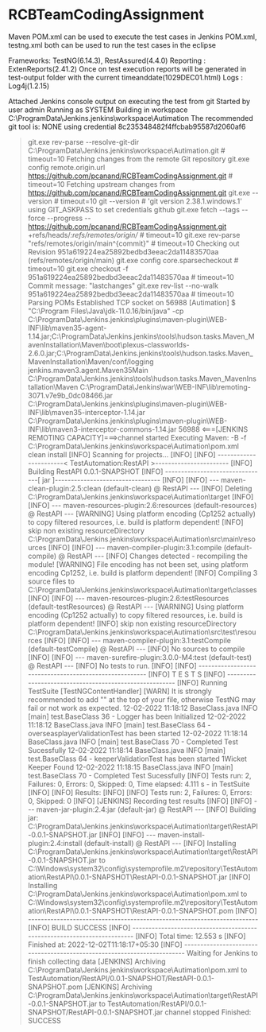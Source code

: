 # RCBTeamCodingAssignment
Maven POM.xml can be used to execute the test cases in Jenkins
POM.xml, testng.xml both can be used to run the test cases in the eclipse 


Frameworks: TestNG(6.14.3), RestAssured(4.4.0)
Reporting : ExtenReports(2.41.2) Once on test execution reports will be generated in test-output folder with the current timeanddate(1029DEC01.html) 
Logs      : Log4j(1.2.15)


Attached Jenkins console output on executing the test from git
Started by user admin
Running as SYSTEM
Building in workspace C:\ProgramData\Jenkins\.jenkins\workspace\Autimation
The recommended git tool is: NONE
using credential 8c235348482f4ffcbab95587d2060af6
 > git.exe rev-parse --resolve-git-dir C:\ProgramData\Jenkins\.jenkins\workspace\Autimation\.git # timeout=10
Fetching changes from the remote Git repository
 > git.exe config remote.origin.url https://github.com/pcanand/RCBTeamCodingAssignment.git # timeout=10
Fetching upstream changes from https://github.com/pcanand/RCBTeamCodingAssignment.git
 > git.exe --version # timeout=10
 > git --version # 'git version 2.38.1.windows.1'
using GIT_ASKPASS to set credentials github
 > git.exe fetch --tags --force --progress -- https://github.com/pcanand/RCBTeamCodingAssignment.git +refs/heads/*:refs/remotes/origin/* # timeout=10
 > git.exe rev-parse "refs/remotes/origin/main^{commit}" # timeout=10
Checking out Revision 951a619224ea25892bedbd3eeac2da11483570aa (refs/remotes/origin/main)
 > git.exe config core.sparsecheckout # timeout=10
 > git.exe checkout -f 951a619224ea25892bedbd3eeac2da11483570aa # timeout=10
Commit message: "lastchanges"
 > git.exe rev-list --no-walk 951a619224ea25892bedbd3eeac2da11483570aa # timeout=10
Parsing POMs
Established TCP socket on 56988
[Autimation] $ "C:\Program Files\Java\jdk-11.0.16/bin/java" -cp C:\ProgramData\Jenkins\.jenkins\plugins\maven-plugin\WEB-INF\lib\maven35-agent-1.14.jar;C:\ProgramData\Jenkins\.jenkins\tools\hudson.tasks.Maven_MavenInstallation\Maven\boot\plexus-classworlds-2.6.0.jar;C:\ProgramData\Jenkins\.jenkins\tools\hudson.tasks.Maven_MavenInstallation\Maven/conf/logging jenkins.maven3.agent.Maven35Main C:\ProgramData\Jenkins\.jenkins\tools\hudson.tasks.Maven_MavenInstallation\Maven C:\ProgramData\Jenkins\war\WEB-INF\lib\remoting-3071.v7e9b_0dc08466.jar C:\ProgramData\Jenkins\.jenkins\plugins\maven-plugin\WEB-INF\lib\maven35-interceptor-1.14.jar C:\ProgramData\Jenkins\.jenkins\plugins\maven-plugin\WEB-INF\lib\maven3-interceptor-commons-1.14.jar 56988
<===[JENKINS REMOTING CAPACITY]===>channel started
Executing Maven:  -B -f C:\ProgramData\Jenkins\.jenkins\workspace\Autimation\pom.xml clean install
[INFO] Scanning for projects...
[INFO] 
[INFO] -----------------------< TestAutomation:RestAPI >-----------------------
[INFO] Building RestAPI 0.0.1-SNAPSHOT
[INFO] --------------------------------[ jar ]---------------------------------
[INFO] 
[INFO] --- maven-clean-plugin:2.5:clean (default-clean) @ RestAPI ---
[INFO] Deleting C:\ProgramData\Jenkins\.jenkins\workspace\Autimation\target
[INFO] 
[INFO] --- maven-resources-plugin:2.6:resources (default-resources) @ RestAPI ---
[WARNING] Using platform encoding (Cp1252 actually) to copy filtered resources, i.e. build is platform dependent!
[INFO] skip non existing resourceDirectory C:\ProgramData\Jenkins\.jenkins\workspace\Autimation\src\main\resources
[INFO] 
[INFO] --- maven-compiler-plugin:3.1:compile (default-compile) @ RestAPI ---
[INFO] Changes detected - recompiling the module!
[WARNING] File encoding has not been set, using platform encoding Cp1252, i.e. build is platform dependent!
[INFO] Compiling 3 source files to C:\ProgramData\Jenkins\.jenkins\workspace\Autimation\target\classes
[INFO] 
[INFO] --- maven-resources-plugin:2.6:testResources (default-testResources) @ RestAPI ---
[WARNING] Using platform encoding (Cp1252 actually) to copy filtered resources, i.e. build is platform dependent!
[INFO] skip non existing resourceDirectory C:\ProgramData\Jenkins\.jenkins\workspace\Autimation\src\test\resources
[INFO] 
[INFO] --- maven-compiler-plugin:3.1:testCompile (default-testCompile) @ RestAPI ---
[INFO] No sources to compile
[INFO] 
[INFO] --- maven-surefire-plugin:3.0.0-M4:test (default-test) @ RestAPI ---
[INFO] No tests to run.
[INFO] 
[INFO] -------------------------------------------------------
[INFO]  T E S T S
[INFO] -------------------------------------------------------
[INFO] Running TestSuite
[TestNGContentHandler] [WARN] It is strongly recommended to add "<!DOCTYPE suite SYSTEM "http://testng.org/testng-1.0.dtd" >" at the top of your file, otherwise TestNG may fail or not work as expected.
12-02-2022 11:18:12 BaseClass.java INFO  [main] test.BaseClass 36 - Logger has been Initialized
12-02-2022 11:18:12 BaseClass.java INFO  [main] test.BaseClass 64 - overseasplayerValidationTest has been started
12-02-2022 11:18:14 BaseClass.java INFO  [main] test.BaseClass 70 - Completed Test Sucessfully
12-02-2022 11:18:14 BaseClass.java INFO  [main] test.BaseClass 64 - keeperValidationTest has been started
1Wicket Keeper Found
12-02-2022 11:18:15 BaseClass.java INFO  [main] test.BaseClass 70 - Completed Test Sucessfully
[INFO] Tests run: 2, Failures: 0, Errors: 0, Skipped: 0, Time elapsed: 4.111 s - in TestSuite
[INFO] 
[INFO] Results:
[INFO] 
[INFO] Tests run: 2, Failures: 0, Errors: 0, Skipped: 0
[INFO] 
[JENKINS] Recording test results
[INFO] 
[INFO] --- maven-jar-plugin:2.4:jar (default-jar) @ RestAPI ---
[INFO] Building jar: C:\ProgramData\Jenkins\.jenkins\workspace\Autimation\target\RestAPI-0.0.1-SNAPSHOT.jar
[INFO] 
[INFO] --- maven-install-plugin:2.4:install (default-install) @ RestAPI ---
[INFO] Installing C:\ProgramData\Jenkins\.jenkins\workspace\Autimation\target\RestAPI-0.0.1-SNAPSHOT.jar to C:\Windows\system32\config\systemprofile\.m2\repository\TestAutomation\RestAPI\0.0.1-SNAPSHOT\RestAPI-0.0.1-SNAPSHOT.jar
[INFO] Installing C:\ProgramData\Jenkins\.jenkins\workspace\Autimation\pom.xml to C:\Windows\system32\config\systemprofile\.m2\repository\TestAutomation\RestAPI\0.0.1-SNAPSHOT\RestAPI-0.0.1-SNAPSHOT.pom
[INFO] ------------------------------------------------------------------------
[INFO] BUILD SUCCESS
[INFO] ------------------------------------------------------------------------
[INFO] Total time:  12.553 s
[INFO] Finished at: 2022-12-02T11:18:17+05:30
[INFO] ------------------------------------------------------------------------
Waiting for Jenkins to finish collecting data
[JENKINS] Archiving C:\ProgramData\Jenkins\.jenkins\workspace\Autimation\pom.xml to TestAutomation/RestAPI/0.0.1-SNAPSHOT/RestAPI-0.0.1-SNAPSHOT.pom
[JENKINS] Archiving C:\ProgramData\Jenkins\.jenkins\workspace\Autimation\target\RestAPI-0.0.1-SNAPSHOT.jar to TestAutomation/RestAPI/0.0.1-SNAPSHOT/RestAPI-0.0.1-SNAPSHOT.jar
channel stopped
Finished: SUCCESS
